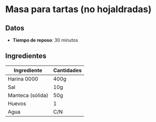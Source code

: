# Masa para tartas (no hojaldradas)
## Datos
 * **Tiempo de reposo**: 30 minutos

## Ingredientes
| Ingrediente      | Cantidades |
| ---------------- | ---------- |
| Harina 0000      | 400g       |
| Sal              | 10g        |
| Manteca (sólida) | 50g        |
| Huevos           | 1          |
| Agua             | C/N        |